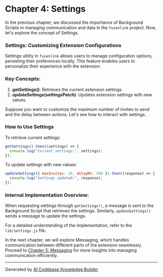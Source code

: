 # Chapter 4: Settings

In the previous chapter, we discussed the importance of Background Scripts in managing communication and data in the `fusenlink` project. Now, let's explore the concept of Settings.

### Settings: Customizing Extension Configurations

Settings utility in `fusenlink` allows users to manage configuration options, persisting their preferences locally. This feature enables users to personalize their experience with the extension.

### Key Concepts:
1. **getSettings()**: Retrieves the current extension settings.
2. **updateSettings(settingsPatch)**: Updates extension settings with new values.

Suppose you want to customize the maximum number of invites to send and the delay between actions. Let's see how to interact with settings.

### How to Use Settings
To retrieve current settings:

```javascript
getSettings().then((settings) => {
  console.log("Current settings:", settings);
});
```

To update settings with new values:

```javascript
updateSettings({ maxInvites: 20, delayMs: 500 }).then((response) => {
  console.log("Settings updated:", response);
});
```

### Internal Implementation Overview:

When requesting settings through `getSettings()`, a message is sent to the Background Script that retrieves the settings. Similarly, `updateSettings()` sends a message to update the settings.

For a detailed understanding of the implementation, refer to the `lib/settings.js` file.

In the next chapter, we will explore Messaging, which handles communication between different parts of the extension seamlessly. Proceed to [Chapter 5: Messaging](05_messaging.md) for more insights into managing communication efficiently.

---

Generated by [AI Codebase Knowledge Builder](https://github.com/The-Pocket/Tutorial-Codebase-Knowledge)